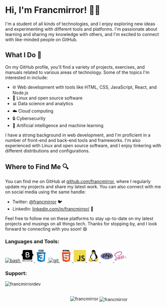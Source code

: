 # Hi, I'm Francmirror! 👋🏽

I'm a student of all kinds of technologies, and I enjoy exploring new ideas and experimenting with different tools and platforms. I'm passionate about learning and sharing my knowledge with others, and I'm excited to connect with like-minded people on GitHub.

## What I Do 🤖

On my GitHub profile, you'll find a variety of projects, exercises, and manuals related to various areas of technology. Some of the topics I'm interested in include:

- 🌐 Web development with tools like HTML, CSS, JavaScript, React, and Node.js
- 🐧 Linux and open source software
- 📊 Data science and analytics
- ☁️ Cloud computing
- 🔒 Cybersecurity
- 🤖 Artificial intelligence and machine learning

I have a strong background in web development, and I'm proficient in a number of front-end and back-end tools and frameworks. I'm also experienced with Linux and open source software, and I enjoy tinkering with different distributions and configurations.

## Where to Find Me 🔍

You can find me on GitHub at [github.com/francmirror](https://github.com/francmirror), where I regularly update my projects and share my latest work. You can also connect with me on social media using the same handle:

- Twitter: [@francmirror](https://twitter.com/francmirror) 🐦
- LinkedIn: [linkedin.com/in/francmirror/](https://www.linkedin.com/in/francmirror/) 👔

Feel free to follow me on these platforms to stay up-to-date on my latest projects and musings on all things tech. Thanks for stopping by, and I look forward to connecting with you soon! 😄

<h3 align="left">Languages and Tools:</h3>
<p align="left"> <a href="https://www.gnu.org/software/bash/" target="_blank" rel="noreferrer"> <img src="https://www.vectorlogo.zone/logos/gnu_bash/gnu_bash-icon.svg" alt="bash" width="40" height="40"/> </a> <a href="https://getbootstrap.com" target="_blank" rel="noreferrer"> <img src="https://raw.githubusercontent.com/devicons/devicon/master/icons/bootstrap/bootstrap-plain-wordmark.svg" alt="bootstrap" width="40" height="40"/> </a> <a href="https://www.w3schools.com/css/" target="_blank" rel="noreferrer"> <img src="https://raw.githubusercontent.com/devicons/devicon/master/icons/css3/css3-original-wordmark.svg" alt="css3" width="40" height="40"/> </a> <a href="https://git-scm.com/" target="_blank" rel="noreferrer"> <img src="https://www.vectorlogo.zone/logos/git-scm/git-scm-icon.svg" alt="git" width="40" height="40"/> </a> <a href="https://www.w3.org/html/" target="_blank" rel="noreferrer"> <img src="https://raw.githubusercontent.com/devicons/devicon/master/icons/html5/html5-original-wordmark.svg" alt="html5" width="40" height="40"/> </a> <a href="https://developer.mozilla.org/en-US/docs/Web/JavaScript" target="_blank" rel="noreferrer"> <img src="https://raw.githubusercontent.com/devicons/devicon/master/icons/javascript/javascript-original.svg" alt="javascript" width="40" height="40"/> </a> <a href="https://www.linux.org/" target="_blank" rel="noreferrer"> <img src="https://raw.githubusercontent.com/devicons/devicon/master/icons/linux/linux-original.svg" alt="linux" width="40" height="40"/> </a> <a href="https://www.php.net" target="_blank" rel="noreferrer"> <img src="https://raw.githubusercontent.com/devicons/devicon/master/icons/php/php-original.svg" alt="php" width="40" height="40"/> </a> <a href="https://sass-lang.com" target="_blank" rel="noreferrer"> <img src="https://raw.githubusercontent.com/devicons/devicon/master/icons/sass/sass-original.svg" alt="sass" width="40" height="40"/> </a> </p>

<h3 align="left">Support:</h3>
<p><a href="https://www.buymeacoffee.com/francmirrordev"> <img align="left" src="https://cdn.buymeacoffee.com/buttons/v2/default-yellow.png" height="50" width="210" alt="francmirrordev" /></a></p><br><br>

<p><img align="left" src="https://github-readme-stats.vercel.app/api/top-langs?username=francmirror&show_icons=true&locale=en&layout=compact" alt="francmirror" /></p>

<p>&nbsp;<img align="center" src="https://github-readme-stats.vercel.app/api?username=francmirror&show_icons=true&locale=en" alt="francmirror" /></p>
